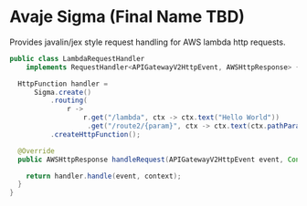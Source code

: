 # Avaje Sigma (Final Name TBD)

Provides javalin/jex style request handling for AWS lambda http requests.


```java
public class LambdaRequestHandler
    implements RequestHandler<APIGatewayV2HttpEvent, AWSHttpResponse> {

  HttpFunction handler =
      Sigma.create()
          .routing(
              r ->
                  r.get("/lambda", ctx -> ctx.text("Hello World"))
                   .get("/route2/{param}", ctx -> ctx.text(ctx.pathParam("param"))))
          .createHttpFunction();

  @Override
  public AWSHttpResponse handleRequest(APIGatewayV2HttpEvent event, Context context) {

    return handler.handle(event, context);
  }
}
```
